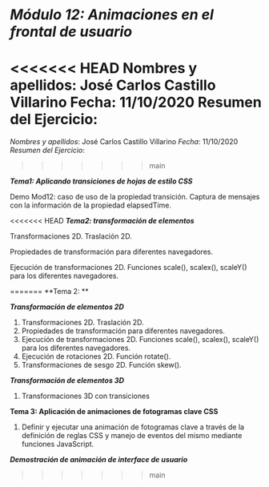 # ***Módulo 12: Animaciones en el frontal de usuario***

<<<<<<< HEAD
Nombres y apellidos: José Carlos Castillo Villarino
Fecha: 11/10/2020
Resumen del Ejercicio: 
=======
*Nombres y apellidos*: José Carlos Castillo Villarino
*Fecha*: 11/10/2020
*Resumen del Ejercicio*: 
>>>>>>> main

***Tema1: Aplicando transiciones de hojas de estilo CSS***

Demo Mod12: caso de uso de la propiedad transición. Captura de mensajes con la información de la propiedad elapsedTime.

<<<<<<< HEAD
***Tema2: transformación de elementos***

Transformaciones 2D. Traslación 2D. 

Propiedades de transformación para diferentes navegadores.

Ejecución de transformaciones 2D. Funciones scale(), scalex(), scaleY() para los diferentes navegadores.




=======
**Tema 2: **

***Transformación de elementos 2D***

1. Transformaciones 2D. Traslación 2D. 
2. Propiedades de transformación para diferentes navegadores.
3. Ejecución de transformaciones 2D. Funciones scale(), scalex(), scaleY() para los diferentes navegadores.
4. Ejecución de rotaciones 2D. Función rotate().
5. Transformaciones de sesgo 2D. Función skew().

***Transformación de elementos 3D***

1. Transformaciones 3D con transiciones

**Tema 3: Aplicación de animaciones de fotogramas clave CSS**

1. Definir y ejecutar una animación de fotogramas clave a través de la definición de reglas CSS y manejo de eventos del mismo mediante funciones JavaScript.

***Demostración de animación de interface de usuario***
>>>>>>> main

